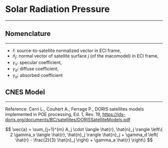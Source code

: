 # Solar Radiation Pressure
---

## Nomenclature
---

* $\hat{r}$: source-to-satellite normalized vector in ECI frame,
* $\hat{n}_j$: normal vector of satellite surface $j$ (of the macomodel) in ECI frame,
* $\gamma _s$: specular coefficient,
* $\gamma _d$: diffuse coefficient,
* $\gamma _a$: absorbed coefficient


## CNES Model
---

Reference: Cerri L., Couhert A., Ferrage P., DORIS satellites models implemented
in POE processing, Ed. 1, Rev. 19, https://ids-doris.org/documents/BC/satellites/DORISSatelliteModels.pdf

$$
\vec{a} = \sum_{j=1}^{m} A_j \cdot \langle \hat{r}, \hat{n}_j \rangle 
\left\{ 
  2 \gamma_s \langle \hat{r}, \hat{n}_j \rangle \hat{n}_j + 
  \gamma_d \left( \hat{r} - \frac{2}{3} \hat{n}_j \right) + 
  \gamma_a \hat{r} 
\right\}
$$
